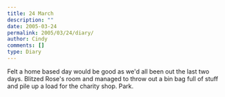 ```yaml
---
title: 24 March
description: ""
date: 2005-03-24
permalink: 2005/03/24/diary/
author: Cindy
comments: []
type: Diary
---
```


Felt a home based day would be good as we'd all been out the last two days. Blitzed Rose's room and managed to throw out a bin bag full of stuff and pile up a load for the charity shop. Park.
